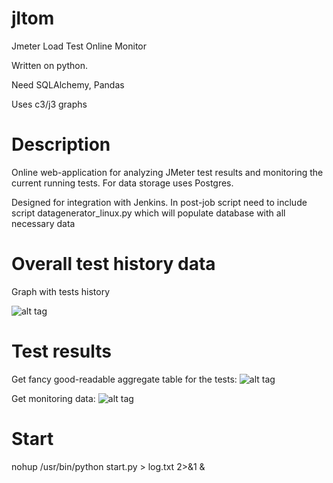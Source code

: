 
# jltom 
Jmeter Load Test Online Monitor

Written on python.

Need SQLAlchemy, Pandas

Uses c3/j3 graphs 
# Description
Online web-application for analyzing JMeter test results and monitoring the current running tests.
For data storage uses Postgres.

Designed for integration with Jenkins. In post-job script need to include script datagenerator_linux.py which will populate database with all necessary data

# Overall test history data
Graph with tests history

![alt tag](https://github.com/v0devil/jltom/blob/master/pics/overall.png)

# Test results
Get fancy good-readable aggregate table for the tests:
![alt tag](https://github.com/v0devil/jltom/blob/master/pics/compare_1.png)

Get monitoring data:
![alt tag](https://github.com/v0devil/jltom/blob/master/pics/compare_2.png)

# Start

nohup /usr/bin/python start.py > log.txt 2>&1 &

